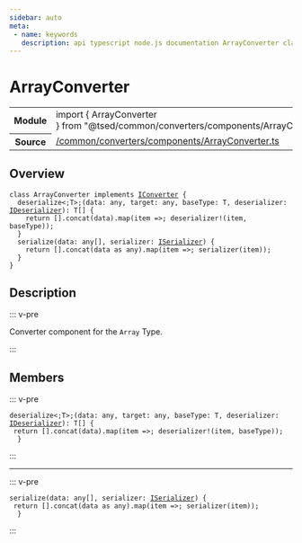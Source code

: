```yaml
---
sidebar: auto
meta:
 - name: keywords
   description: api typescript node.js documentation ArrayConverter class
---
```

# ArrayConverter <Badge text="Class" type="class"/>
<!-- Summary -->
<section class="symbol-info"><table class="is-full-width"><tbody><tr><th>Module</th><td><div class="lang-typescript"><span class="token keyword">import</span> { ArrayConverter }&nbsp;<span class="token keyword">from</span>&nbsp;<span class="token string">"@tsed/common/converters/components/ArrayConverter"</span></div></td></tr><tr><th>Source</th><td><a href="https://github.com/Romakita/ts-express-decorators/blob/v4.30.1/src//common/converters/components/ArrayConverter.ts#L0-L0">/common/converters/components/ArrayConverter.ts</a></td></tr></tbody></table></section>

<!-- Overview -->
## Overview


<pre><code class="typescript-lang "><span class="token keyword">class</span> ArrayConverter <span class="token keyword">implements</span> <a href="/api/common/converters/interfaces/IConverter.html"><span class="token">IConverter</span></a> <span class="token punctuation">{</span>
  deserialize&lt<span class="token punctuation">;</span>T&gt<span class="token punctuation">;</span><span class="token punctuation">(</span>data<span class="token punctuation">:</span> <span class="token keyword">any</span><span class="token punctuation">,</span> target<span class="token punctuation">:</span> <span class="token keyword">any</span><span class="token punctuation">,</span> baseType<span class="token punctuation">:</span> T<span class="token punctuation">,</span> deserializer<span class="token punctuation">:</span> <a href="/api/common/converters/interfaces/IDeserializer.html"><span class="token">IDeserializer</span></a><span class="token punctuation">)</span><span class="token punctuation">:</span> T<span class="token punctuation">[</span><span class="token punctuation">]</span> <span class="token punctuation">{</span>
    return <span class="token punctuation">[</span><span class="token punctuation">]</span>.<span class="token function">concat</span><span class="token punctuation">(</span>data<span class="token punctuation">)</span>.<span class="token function">map</span><span class="token punctuation">(</span>item =&gt<span class="token punctuation">;</span> deserializer!<span class="token punctuation">(</span>item<span class="token punctuation">,</span> baseType<span class="token punctuation">)</span><span class="token punctuation">)</span><span class="token punctuation">;</span>
  <span class="token punctuation">}</span>
  <span class="token function">serialize</span><span class="token punctuation">(</span>data<span class="token punctuation">:</span> <span class="token keyword">any</span><span class="token punctuation">[</span><span class="token punctuation">]</span><span class="token punctuation">,</span> serializer<span class="token punctuation">:</span> <a href="/api/common/converters/interfaces/ISerializer.html"><span class="token">ISerializer</span></a><span class="token punctuation">)</span> <span class="token punctuation">{</span>
    return <span class="token punctuation">[</span><span class="token punctuation">]</span>.<span class="token function">concat</span><span class="token punctuation">(</span>data <span class="token keyword">as</span> <span class="token keyword">any</span><span class="token punctuation">)</span>.<span class="token function">map</span><span class="token punctuation">(</span>item =&gt<span class="token punctuation">;</span> <span class="token function">serializer</span><span class="token punctuation">(</span>item<span class="token punctuation">)</span><span class="token punctuation">)</span><span class="token punctuation">;</span>
  <span class="token punctuation">}</span>
<span class="token punctuation">}</span></code></pre>



<!-- Description -->
## Description

::: v-pre

Converter component for the `Array` Type.

:::


<!-- Members -->




## Members


::: v-pre

<div class="method-overview">
<pre><code class="typescript-lang ">deserialize&lt<span class="token punctuation">;</span>T&gt<span class="token punctuation">;</span><span class="token punctuation">(</span>data<span class="token punctuation">:</span> <span class="token keyword">any</span><span class="token punctuation">,</span> target<span class="token punctuation">:</span> <span class="token keyword">any</span><span class="token punctuation">,</span> baseType<span class="token punctuation">:</span> T<span class="token punctuation">,</span> deserializer<span class="token punctuation">:</span> <a href="/api/common/converters/interfaces/IDeserializer.html"><span class="token">IDeserializer</span></a><span class="token punctuation">)</span><span class="token punctuation">:</span> T<span class="token punctuation">[</span><span class="token punctuation">]</span> <span class="token punctuation">{</span>
 return <span class="token punctuation">[</span><span class="token punctuation">]</span>.<span class="token function">concat</span><span class="token punctuation">(</span>data<span class="token punctuation">)</span>.<span class="token function">map</span><span class="token punctuation">(</span>item =&gt<span class="token punctuation">;</span> deserializer!<span class="token punctuation">(</span>item<span class="token punctuation">,</span> baseType<span class="token punctuation">)</span><span class="token punctuation">)</span><span class="token punctuation">;</span>
  <span class="token punctuation">}</span></code></pre>

</div>



:::



***



::: v-pre

<div class="method-overview">
<pre><code class="typescript-lang "><span class="token function">serialize</span><span class="token punctuation">(</span>data<span class="token punctuation">:</span> <span class="token keyword">any</span><span class="token punctuation">[</span><span class="token punctuation">]</span><span class="token punctuation">,</span> serializer<span class="token punctuation">:</span> <a href="/api/common/converters/interfaces/ISerializer.html"><span class="token">ISerializer</span></a><span class="token punctuation">)</span> <span class="token punctuation">{</span>
 return <span class="token punctuation">[</span><span class="token punctuation">]</span>.<span class="token function">concat</span><span class="token punctuation">(</span>data <span class="token keyword">as</span> <span class="token keyword">any</span><span class="token punctuation">)</span>.<span class="token function">map</span><span class="token punctuation">(</span>item =&gt<span class="token punctuation">;</span> <span class="token function">serializer</span><span class="token punctuation">(</span>item<span class="token punctuation">)</span><span class="token punctuation">)</span><span class="token punctuation">;</span>
  <span class="token punctuation">}</span></code></pre>

</div>



:::
